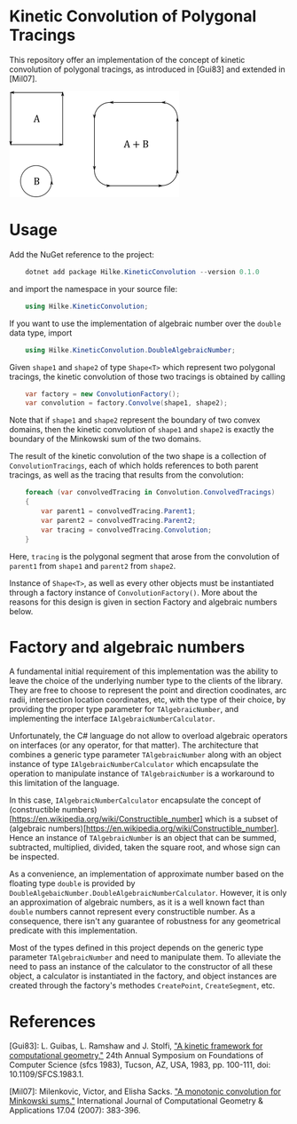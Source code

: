 # Kinetic Convolution of Polygonal Tracings
This repository offer an implementation of the concept of kinetic
convolution of polygonal tracings, as introduced in [Gui83] and
extended in [Mil07].

![kinetic convolution of two polygonal tracings](/images/minkowski-sum.png)

# Usage
Add the NuGet reference to the project:
```PowerShell
    dotnet add package Hilke.KineticConvolution --version 0.1.0
```

and import the namespace in your source file:
```C#
    using Hilke.KineticConvolution;
```

If you want to use the implementation of algebraic number over the
`double` data type, import
```C#
    using Hilke.KineticConvolution.DoubleAlgebraicNumber;
```

Given `shape1` and `shape2` of type `Shape<T>` which represent two
polygonal tracings, the kinetic convolution of those two tracings is
obtained by calling
```C#
    var factory = new ConvolutionFactory();
    var convolution = factory.Convolve(shape1, shape2);
```
Note that if `shape1` and `shape2` represent the boundary of two
convex domains, then the kinetic convolution of `shape1` and `shape2`
is exactly the boundary of the Minkowski sum of the two domains.

The result of the kinetic convolution of the two shape is a collection
of `ConvolutionTracings`, each of which holds references to both
parent tracings, as well as the tracing that results from the
convolution:
```C#
    foreach (var convolvedTracing in Convolution.ConvolvedTracings)
    {
        var parent1 = convolvedTracing.Parent1;
        var parent2 = convolvedTracing.Parent2;
        var tracing = convolvedTracing.Convolution;
    }
```
Here, `tracing` is the polygonal segment that arose from the
convolution of `parent1` from `shape1` and `parent2` from `shape2`.

Instance of `Shape<T>`, as well as every other objects must be
instantiated through a factory instance of
`ConvolutionFactory()`. More about the reasons for this design is
given in section Factory and algebraic numbers below.

# Factory and algebraic numbers
A fundamental initial requirement of this implementation was the
ability to leave the choice of the underlying number type to the
clients of the library. They are free to choose to represent the
point and direction coodinates, arc radii, intersection location
coordinates, etc, with the type of their choice, by providing the
proper type parameter for `TAlgebraicNumber`, and implementing the
interface `IAlgebraicNumberCalculator`.

Unfortunately, the C# language do not allow to overload algebraic
operators on interfaces (or any operator, for that matter). The
architecture that combines a generic type parameter
`TAlgebraicNumber` along with an object instance of type
`IAlgebraicNumberCalculator` which encapsulate the operation to
manipulate instance of `TAlgebraicNumber` is a workaround to this
limitation of the language.

In this case, `IAlgebraicNumberCalculator` encapsulate the concept of
(constructible numbers)[https://en.wikipedia.org/wiki/Constructible_number] which is
a subset of (algebraic
numbers)[https://en.wikipedia.org/wiki/Constructible_number]. Hence an
instance of `TAlgebraicNumber` is an object that can be summed,
subtracted, multiplied, divided, taken the square root, and whose sign
can be inspected.

As a convenience, an implementation of approximate number based on the
floating type `double` is provided by
`DoubleAlgebaicNumber.DoubleAlgebraicNumberCalculator`. However, it is
only an approximation of algebraic numbers, as it is a well known fact
than `double` numbers cannot represent every constructible number. As
a consequence, there isn't any guarantee of robustness for any geometrical
predicate with this implementation.

Most of the types defined in this project depends on the generic type
parameter `TAlgebraicNumber` and need to manipulate them. To alleviate
the need to pass an instance of the calculator to the constructor of
all these object, a calculator is instantiated in the factory, and
object instances are created through the factory's methodes
`CreatePoint`, `CreateSegment`, etc.

# References
[Gui83]: L. Guibas, L. Ramshaw and J. Stolfi, ["A kinetic framework for computational geometry,"](https://ieeexplore.ieee.org/stamp/stamp.jsp?tp=&arnumber=4568066&isnumber=4568049) 24th Annual Symposium on Foundations of Computer Science (sfcs 1983), Tucson, AZ, USA, 1983, pp. 100-111, doi: 10.1109/SFCS.1983.1.

[Mil07]: Milenkovic, Victor, and Elisha Sacks. ["A monotonic convolution for Minkowski sums."](https://www.worldscientific.com/doi/abs/10.1142/S0218195907002392) International Journal of Computational Geometry & Applications 17.04 (2007): 383-396.
